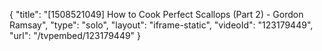 {
    "title": "[1508521049] How to Cook Perfect Scallops (Part 2) - Gordon Ramsay",
    "type": "solo",
    "layout": "iframe-static",
    "videoId": "123179449",
    "url": "\/tvpembed\/123179449"
}